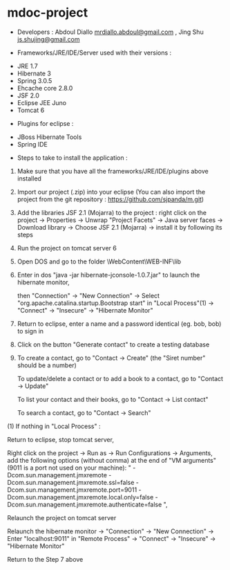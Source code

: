 mdoc-project
============
* Developers : Abdoul Diallo <mrdiallo.abdoul@gmail.com> , Jing Shu <js.shujing@gmail.com>

* Frameworks/JRE/IDE/Server used with their versions : 

- JRE 1.7
- Hibernate 3
- Spring 3.0.5
- Ehcache core 2.8.0
- JSF 2.0
- Eclipse JEE Juno
- Tomcat 6

* Plugins for eclipse : 

- JBoss Hibernate Tools
- Spring IDE


* Steps to take to install the application : 

1. Make sure that you have all the frameworks/JRE/IDE/plugins above installed

2. Import our project (.zip) into your eclipse (You can also import the project from the git repository : https://github.com/sjpanda/m.git)

3. Add the libraries JSF 2.1 (Mojarra) to the project : 
	right click on the project -> Properties -> Unwrap "Project Facets" -> 
	Java server faces -> Download library -> Choose JSF 2.1 (Mojarra) -> install it by following its steps

4. Run the project on tomcat server 6

5. Open DOS and go to the folder <the project>\WebContent\WEB-INF\lib

6. Enter in dos "java -jar hibernate-jconsole-1.0.7.jar" to launch the hibernate monitor, 

   then "Connection" -> "New Connection" -> Select "org.apache.catalina.startup.Bootstrap start" in "Local Process"(1) -> "Connect" -> "Insecure" -> "Hibernate Monitor"

7. Return to eclipse, enter a name and a password identical (eg. bob, bob) to sign in

8. Click on the button "Generate contact" to create a testing database

9. To create a contact, go to "Contact -> Create" (the "Siret number" should be a number)

   To update/delete a contact or to add a book to a contact, go to "Contact -> Update"

   To list your contact and their books, go to "Contact -> List contact"

   To search a contact, go to "Contact -> Search"



(1) If nothing in "Local Process" : 

Return to eclipse, stop tomcat server, 

Right click on the project -> Run as -> Run Configurations -> Arguments, add the following options (without comma) at the end of "VM arguments" (9011 is a port not used on your machine): 
" -Dcom.sun.management.jmxremote -Dcom.sun.management.jmxremote.ssl=false -Dcom.sun.management.jmxremote.port=9011 -Dcom.sun.management.jmxremote.local.only=false -Dcom.sun.management.jmxremote.authenticate=false ",

Relaunch the project on tomcat server

Relaunch the hibernate monitor -> "Connection" -> "New Connection" -> Enter "localhost:9011" in "Remote Process" -> "Connect" -> "Insecure" -> "Hibernate Monitor"

Return to the Step 7 above
